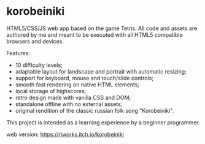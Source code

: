 # korobeiniki
HTML5/CSS/JS web app based on the game Tetris. All code and assets are authored by me and meant to be executed with all HTML5 compatible browsers and devices.

Features:
- 10 difficulty levels;
- adaptable layout for landscape and portrait with automatic resizing;
- support for keyboard, mouse and touch/slide controls;
- smooth fast rendering on native HTML elements;
- local storage of highscores;
- retro design made with vanilla CSS and DOM;
- standalone offline with no external assets;
- original rendition of the classic russian folk song "Korobeiniki".

This project is intended as a learning experience by a beginner programmer.

web version: https://rlworks.itch.io/korobeiniki